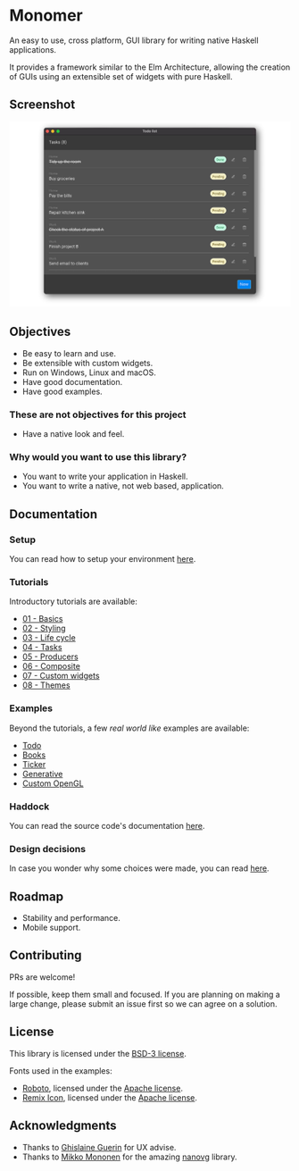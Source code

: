 # Monomer

An easy to use, cross platform, GUI library for writing native Haskell
applications.

It provides a framework similar to the Elm Architecture, allowing the creation
of GUIs using an extensible set of widgets with pure Haskell.

## Screenshot

![Project's screenshot](assets/images/monomer-readme.png)

## Objectives

- Be easy to learn and use.
- Be extensible with custom widgets.
- Run on Windows, Linux and macOS.
- Have good documentation.
- Have good examples.

### These are not objectives for this project

- Have a native look and feel.

### Why would you want to use this library?

- You want to write your application in Haskell.
- You want to write a native, not web based, application.

## Documentation

### Setup

You can read how to setup your environment [here](docs/tutorials/00-setup.md).

### Tutorials

Introductory tutorials are available:

- [01 - Basics](docs/tutorials/01-basics.md)
- [02 - Styling](docs/tutorials/02-styling.md)
- [03 - Life cycle](docs/tutorials/03-life-cycle.md)
- [04 - Tasks](docs/tutorials/04-tasks.md)
- [05 - Producers](docs/tutorials/05-producers.md)
- [06 - Composite](docs/tutorials/06-composite.md)
- [07 - Custom widgets](docs/tutorials/07-custom-widgets.md)
- [08 - Themes](docs/tutorials/08-themes.md)

### Examples

Beyond the tutorials, a few _real world like_ examples are available:

- [Todo](docs/examples/01-todo.md)
- [Books](docs/examples/02-books.md)
- [Ticker](docs/examples/03-ticker.md)
- [Generative](docs/examples/04-generative.md)
- [Custom OpenGL](docs/examples/05-opengl.md)

### Haddock

You can read the source code's documentation [here](https://hackage.haskell.org/package/monomer).

### Design decisions

In case you wonder why some choices were made, you can read
[here](docs/design-decisions.md).

## Roadmap

- Stability and performance.
- Mobile support.

## Contributing

PRs are welcome!

If possible, keep them small and focused. If you are planning on making a large
change, please submit an issue first so we can agree on a solution.

## License

This library is licensed under the [BSD-3 license](LICENSE).

Fonts used in the examples:

- [Roboto](https://fonts.google.com/specimen/Roboto), licensed under the [Apache license](http://www.apache.org/licenses/LICENSE-2.0).
- [Remix Icon](https://remixicon.com), licensed under the [Apache license](http://www.apache.org/licenses/LICENSE-2.0).

## Acknowledgments

- Thanks to [Ghislaine Guerin](https://github.com/ghislaineguerin) for UX advise.
- Thanks to [Mikko Mononen](https://github.com/memononen) for the amazing [nanovg](https://github.com/memononen/nanovg) library.
